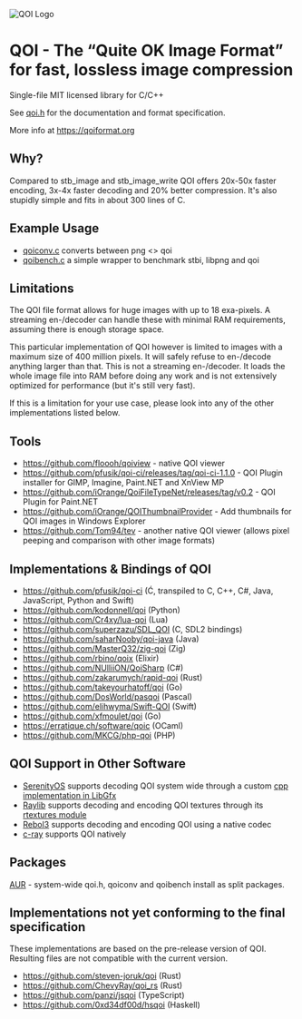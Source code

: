 ![QOI Logo](https://qoiformat.org/qoi-logo.svg)

# QOI - The “Quite OK Image Format” for fast, lossless image compression

Single-file MIT licensed library for C/C++

See [qoi.h](https://github.com/phoboslab/qoi/blob/master/qoi.h) for
the documentation and format specification.

More info at https://qoiformat.org


## Why?

Compared to stb_image and stb_image_write QOI offers 20x-50x faster encoding,
3x-4x faster decoding and 20% better compression. It's also stupidly simple and
fits in about 300 lines of C.


## Example Usage

- [qoiconv.c](https://github.com/phoboslab/qoi/blob/master/qoiconv.c)
converts between png <> qoi
 - [qoibench.c](https://github.com/phoboslab/qoi/blob/master/qoibench.c)
a simple wrapper to benchmark stbi, libpng and qoi


## Limitations

The QOI file format allows for huge images with up to 18 exa-pixels. A streaming 
en-/decoder can handle these with minimal RAM requirements, assuming there is 
enough storage space.

This particular implementation of QOI however is limited to images with a 
maximum size of 400 million pixels. It will safely refuse to en-/decode anything
larger than that. This is not a streaming en-/decoder. It loads the whole image
file into RAM before doing any work and is not extensively optimized for 
performance (but it's still very fast).

If this is a limitation for your use case, please look into any of the other 
implementations listed below.


## Tools

- https://github.com/floooh/qoiview - native QOI viewer
- https://github.com/pfusik/qoi-ci/releases/tag/qoi-ci-1.1.0 - QOI Plugin installer for GIMP, Imagine, Paint.NET and XnView MP
- https://github.com/iOrange/QoiFileTypeNet/releases/tag/v0.2 - QOI Plugin for Paint.NET
- https://github.com/iOrange/QOIThumbnailProvider - Add thumbnails for QOI images in Windows Explorer
- https://github.com/Tom94/tev - another native QOI viewer (allows pixel peeping and comparison with other image formats)


## Implementations & Bindings of QOI

- https://github.com/pfusik/qoi-ci (Ć, transpiled to C, C++, C#, Java, JavaScript, Python and Swift)
- https://github.com/kodonnell/qoi (Python)
- https://github.com/Cr4xy/lua-qoi (Lua)
- https://github.com/superzazu/SDL_QOI (C, SDL2 bindings)
- https://github.com/saharNooby/qoi-java (Java)
- https://github.com/MasterQ32/zig-qoi (Zig)
- https://github.com/rbino/qoix (Elixir)
- https://github.com/NUlliiON/QoiSharp (C#)
- https://github.com/zakarumych/rapid-qoi (Rust)
- https://github.com/takeyourhatoff/qoi (Go)
- https://github.com/DosWorld/pasqoi (Pascal)
- https://github.com/elihwyma/Swift-QOI (Swift)
- https://github.com/xfmoulet/qoi (Go)
- https://erratique.ch/software/qoic (OCaml)
- https://github.com/MKCG/php-qoi (PHP)

## QOI Support in Other Software

- [SerenityOS](https://github.com/SerenityOS/serenity) supports decoding QOI system wide through a custom [cpp implementation in LibGfx](https://github.com/SerenityOS/serenity/blob/master/Userland/Libraries/LibGfx/QOILoader.h)
- [Raylib](https://github.com/raysan5/raylib) supports decoding and encoding QOI textures through its [rtextures module](https://github.com/raysan5/raylib/blob/master/src/rtextures.c)
- [Rebol3](https://github.com/Oldes/Rebol3/issues/39) supports decoding and encoding QOI using a native codec
- [c-ray](https://github.com/vkoskiv/c-ray) supports QOI natively


## Packages

[AUR](https://aur.archlinux.org/pkgbase/qoi-git/) - system-wide qoi.h, qoiconv and qoibench install as split packages.


## Implementations not yet conforming to the final specification

These implementations are based on the pre-release version of QOI. Resulting files are not compatible with the current version.

- https://github.com/steven-joruk/qoi (Rust)
- https://github.com/ChevyRay/qoi_rs (Rust)
- https://github.com/panzi/jsqoi (TypeScript)
- https://github.com/0xd34df00d/hsqoi (Haskell)

